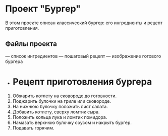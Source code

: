 # Проект "Бургер"

В этом проекте описан классический бургер: его ингредиенты и рецепт приготовления.

## Файлы проекта

 — список ингредиентов
 — пошаговый рецепт
 — изображение готового бургера
- # Рецепт приготовления бургера

1. Обжарить котлету на сковороде до готовности.
2. Поджарить булочки на гриле или сковороде.
3. На нижнюю булочку положить лист салата.
4. Добавить котлету, сверху ломтик сыра.
5. Положить кольца лука и ломтик помидора.
6. Намазать верхнюю булочку соусом и накрыть бургер.
7. Подавать горячим.
